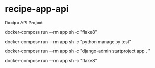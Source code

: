 # recipe-app-api
Recipe API Project


docker-compose run --rm app sh -c "flake8"

docker-compose run --rm app sh -c "python manage.py test"

docker-compose run --rm app sh -c "django-admin startproject app . "


docker-compose run --rm app sh -c "flake8"